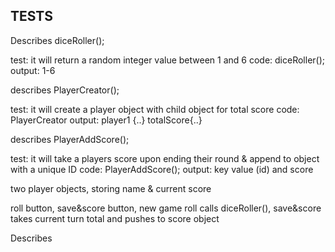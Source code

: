 ## TESTS

Describes diceRoller();

test: it will return a random integer value between 1 and 6
code: diceRoller();
output: 1-6

<!-- test: it will keep score across multiple rolls of diceRoller()
code: diceroller()
output: total of # rolled so far -->

describes PlayerCreator();

test: it will create a player object with child object for total score
code: PlayerCreator
output: player1 {..} totalScore{..}

describes PlayerAddScore();

test: it will take a players score upon ending their round & append to object with a unique ID
code: PlayerAddScore();
output: key value (id) and score


two player objects, storing name & current score

roll button, save&score button, new game
roll calls diceRoller(), save&score takes current turn total and pushes to score object


Describes 